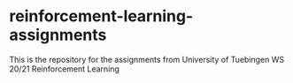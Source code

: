 # reinforcement-learning-assignments
This is the repository for the assignments from University of Tuebingen WS 20/21 Reinforcement Learning
